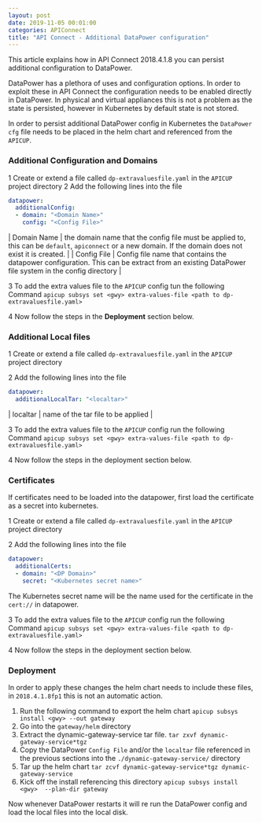 ```yaml
---
layout: post
date: 2019-11-05 00:01:00
categories: APIConnect
title: "API Connect - Additional DataPower configuration"
---
```

This article explains how in API Connect 2018.4.1.8 you can persist additional configuration to DataPower.
<!--more-->

DataPower has a plethora of uses and configuration options. In order to exploit these in API Connect the configuration needs to be enabled directly in DataPower. In physical and virtual appliances this is not a problem as the state is persisted, however in Kubernetes by default state is not stored.

In order to persist additional DataPower config in Kubernetes the `DataPower cfg` file needs to be placed in the helm chart and referenced from the `APICUP`.


### Additional Configuration and Domains
1 Create or extend a file called `dp-extravaluesfile.yaml` in the `APICUP` project directory
2 Add the following lines into the file
```yaml
datapower:
  additionalConfig:
  - domain: "<Domain Name>"
    config: "<Config File>"
```

| Domain Name | the domain name that the config file must be applied to, this can be `default`, `apiconnect` or a new domain. If the domain does not exist it is created. |
| Config File | Config file name that contains the datapower configuration. This can be extract from an existing DataPower file system in the config directory |

3 To add the extra values file to the `APICUP` config tun the following Command
`apicup subsys set <gwy> extra-values-file <path to dp-extravaluesfile.yaml>`

4 Now follow the steps in the **Deployment** section below.

### Additional Local files
1 Create or extend a file called `dp-extravaluesfile.yaml` in the `APICUP` project directory

2 Add the following lines into the file

```yaml
datapower:
  additionalLocalTar: "<localtar>"
```

| localtar | name of the tar file to be applied |

3 To add the extra values file to the `APICUP` config run the following Command
`apicup subsys set <gwy> extra-values-file <path to dp-extravaluesfile.yaml>`

4 Now follow the steps in the deployment section below.


### Certificates
If certificates need to be loaded into the datapower, first load the certificate as  a secret into kubernetes.

1 Create or extend a file called `dp-extravaluesfile.yaml` in the `APICUP` project directory

2 Add the following lines into the file

```yaml
datapower:
  additionalCerts:
  - domain: "<DP Domain>"
    secret: "<Kubernetes secret name>"
```

The Kubernetes secret name will be the name used for the certificate in the `cert://` in datapower.

3 To add the extra values file to the `APICUP` config run the following Command
`apicup subsys set <gwy> extra-values-file <path to dp-extravaluesfile.yaml>`

4 Now follow the steps in the deployment section below.


### Deployment
In order to apply these changes the helm chart needs to include these files, in `2018.4.1.8fp1` this is not an automatic action.

1. Run the following command to export the helm chart `apicup subsys install <gwy> --out gateway`
2. Go into the `gateway/helm` directory
3. Extract the dynamic-gateway-service tar file. `tar zxvf dynamic-gateway-service*tgz`
4. Copy the DataPower `Config File` and/or the `localtar` file referenced in the previous sections into the `./dynamic-gateway-service/` directory
5. Tar up the helm chart `tar zcvf dynamic-gateway-service*tgz dynamic-gateway-service`
6. Kick off the install referencing this directory `apicup subsys install <gwy>  --plan-dir gateway`


Now whenever DataPower restarts it will re run the DataPower config and load the local files into the local disk.
